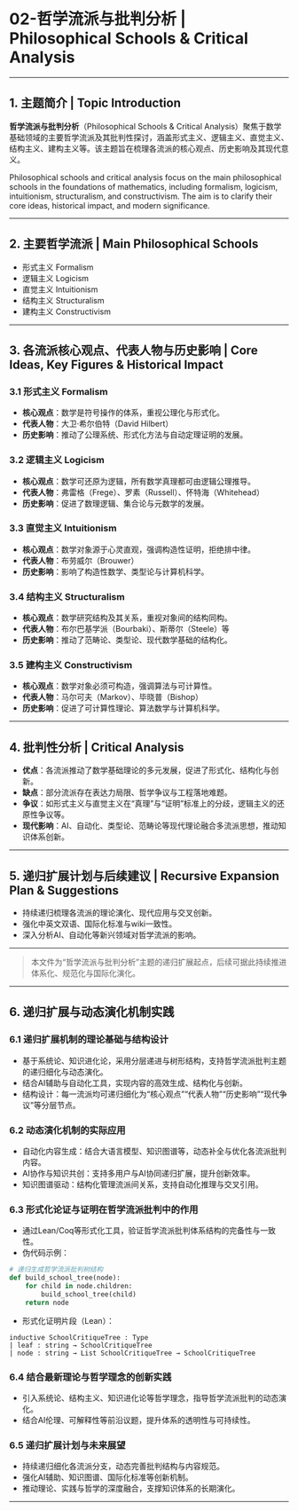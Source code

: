 # 02-哲学流派与批判分析 | Philosophical Schools & Critical Analysis

---

## 1. 主题简介 | Topic Introduction

**哲学流派与批判分析**（Philosophical Schools & Critical Analysis）聚焦于数学基础领域的主要哲学流派及其批判性探讨，涵盖形式主义、逻辑主义、直觉主义、结构主义、建构主义等。该主题旨在梳理各流派的核心观点、历史影响及其现代意义。

Philosophical schools and critical analysis focus on the main philosophical schools in the foundations of mathematics, including formalism, logicism, intuitionism, structuralism, and constructivism. The aim is to clarify their core ideas, historical impact, and modern significance.

---

## 2. 主要哲学流派 | Main Philosophical Schools

- 形式主义 Formalism
- 逻辑主义 Logicism
- 直觉主义 Intuitionism
- 结构主义 Structuralism
- 建构主义 Constructivism

---

## 3. 各流派核心观点、代表人物与历史影响 | Core Ideas, Key Figures & Historical Impact

### 3.1 形式主义 Formalism

- **核心观点**：数学是符号操作的体系，重视公理化与形式化。
- **代表人物**：大卫·希尔伯特（David Hilbert）
- **历史影响**：推动了公理系统、形式化方法与自动定理证明的发展。

### 3.2 逻辑主义 Logicism

- **核心观点**：数学可还原为逻辑，所有数学真理都可由逻辑公理推导。
- **代表人物**：弗雷格（Frege）、罗素（Russell）、怀特海（Whitehead）
- **历史影响**：促进了数理逻辑、集合论与元数学的发展。

### 3.3 直觉主义 Intuitionism

- **核心观点**：数学对象源于心灵直观，强调构造性证明，拒绝排中律。
- **代表人物**：布劳威尔（Brouwer）
- **历史影响**：影响了构造性数学、类型论与计算机科学。

### 3.4 结构主义 Structuralism

- **核心观点**：数学研究结构及其关系，重视对象间的结构同构。
- **代表人物**：布尔巴基学派（Bourbaki）、斯蒂尔（Steele）等
- **历史影响**：推动了范畴论、类型论、现代数学基础的结构化。

### 3.5 建构主义 Constructivism

- **核心观点**：数学对象必须可构造，强调算法与可计算性。
- **代表人物**：马尔可夫（Markov）、毕晓普（Bishop）
- **历史影响**：促进了可计算性理论、算法数学与计算机科学。

---

## 4. 批判性分析 | Critical Analysis

- **优点**：各流派推动了数学基础理论的多元发展，促进了形式化、结构化与创新。
- **缺点**：部分流派存在表达力局限、哲学争议与工程落地难题。
- **争议**：如形式主义与直觉主义在“真理”与“证明”标准上的分歧，逻辑主义的还原性争议等。
- **现代影响**：AI、自动化、类型论、范畴论等现代理论融合多流派思想，推动知识体系创新。

---

## 5. 递归扩展计划与后续建议 | Recursive Expansion Plan & Suggestions

- 持续递归梳理各流派的理论演化、现代应用与交叉创新。
- 强化中英文双语、国际化标准与wiki一致性。
- 深入分析AI、自动化等新兴领域对哲学流派的影响。

---

> 本文件为“哲学流派与批判分析”主题的递归扩展起点，后续可据此持续推进体系化、规范化与国际化演化。

---

## 6. 递归扩展与动态演化机制实践

### 6.1 递归扩展机制的理论基础与结构设计

- 基于系统论、知识进化论，采用分层递进与树形结构，支持哲学流派批判主题的递归细化与动态演化。
- 结合AI辅助与自动化工具，实现内容的高效生成、结构化与创新。
- 结构设计：每一流派均可递归细化为“核心观点”“代表人物”“历史影响”“现代争议”等分层节点。

### 6.2 动态演化机制的实际应用

- 自动化内容生成：结合大语言模型、知识图谱等，动态补全与优化各流派批判内容。
- AI协作与知识共创：支持多用户与AI协同递归扩展，提升创新效率。
- 知识图谱驱动：结构化管理流派间关系，支持自动化推理与交叉引用。

### 6.3 形式化论证与证明在哲学流派批判中的作用

- 通过Lean/Coq等形式化工具，验证哲学流派批判体系结构的完备性与一致性。
- 伪代码示例：

```python
# 递归生成哲学流派批判树结构
def build_school_tree(node):
    for child in node.children:
        build_school_tree(child)
    return node
```

- 形式化证明片段（Lean）：

```lean
inductive SchoolCritiqueTree : Type
| leaf : string → SchoolCritiqueTree
| node : string → List SchoolCritiqueTree → SchoolCritiqueTree
```

### 6.4 结合最新理论与哲学理念的创新实践

- 引入系统论、结构主义、知识进化论等哲学理念，指导哲学流派批判的动态演化。
- 结合AI伦理、可解释性等前沿议题，提升体系的透明性与可持续性。

### 6.5 递归扩展计划与未来展望

- 持续递归细化各流派分支，动态完善批判结构与内容规范。
- 强化AI辅助、知识图谱、国际化标准等创新机制。
- 推动理论、实践与哲学的深度融合，支撑知识体系的长期演化。

---
